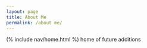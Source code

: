 ```yaml
---
layout: page
title: About Me
permalink: /about me/
---
```


(% include nav/home.html %) 
home of future additions